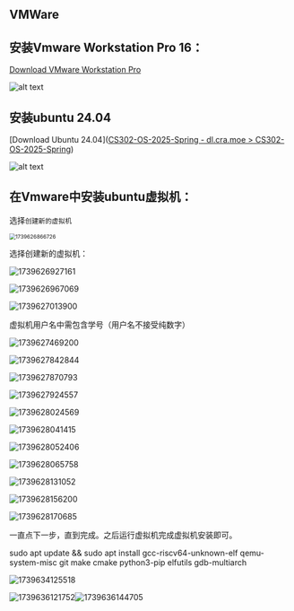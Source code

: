 ## VMWare

## 安装Vmware Workstation Pro 16：

[Download VMware Workstation Pro](https://dl.cra.moe/CS302-OS-2025-Spring/)

![alt text](../assets/env/1739626473455.png)

## 安装ubuntu 24.04

[Download Ubuntu 24.04]([CS302-OS-2025-Spring - dl.cra.moe > CS302-OS-2025-Spring](https://dl.cra.moe/CS302-OS-2025-Spring/))

![alt text](../assets/env/1739626789598.png)

## 在Vmware中安装ubuntu虚拟机：

选择`创建新的虚拟机`

<img src="C:\Users\sy\AppData\Roaming\Typora\typora-user-images\1739626866726.png" alt="1739626866726" style="zoom:67%;" />

选择创建新的虚拟机：

![1739626927161](C:\Users\sy\AppData\Roaming\Typora\typora-user-images\1739626927161.png)

![1739626967069](C:\Users\sy\AppData\Roaming\Typora\typora-user-images\1739626967069.png)

![1739627013900](C:\Users\sy\AppData\Roaming\Typora\typora-user-images\1739627013900.png)

虚拟机用户名中需包含学号（用户名不接受纯数字）

![1739627469200](C:\Users\sy\AppData\Roaming\Typora\typora-user-images\1739627469200.png)

![1739627842844](C:\Users\sy\AppData\Roaming\Typora\typora-user-images\1739627842844.png)

![1739627870793](C:\Users\sy\AppData\Roaming\Typora\typora-user-images\1739627870793.png)

![1739627924557](C:\Users\sy\AppData\Roaming\Typora\typora-user-images\1739627924557.png)

![1739628024569](C:\Users\sy\AppData\Roaming\Typora\typora-user-images\1739628024569.png)

![1739628041415](C:\Users\sy\AppData\Roaming\Typora\typora-user-images\1739628041415.png)

![1739628052406](C:\Users\sy\AppData\Roaming\Typora\typora-user-images\1739628052406.png)

![1739628065758](C:\Users\sy\AppData\Roaming\Typora\typora-user-images\1739628065758.png)

![1739628131052](C:\Users\sy\AppData\Roaming\Typora\typora-user-images\1739628131052.png)

![1739628156200](C:\Users\sy\AppData\Roaming\Typora\typora-user-images\1739628156200.png)

![1739628170685](C:\Users\sy\AppData\Roaming\Typora\typora-user-images\1739628170685.png)

一直点下一步，直到完成。之后运行虚拟机完成虚拟机安装即可。

sudo apt update && sudo apt install gcc-riscv64-unknown-elf qemu-system-misc git make cmake python3-pip elfutils gdb-multiarch

![1739634125518](C:\Users\sy\AppData\Roaming\Typora\typora-user-images\1739634125518.png)



![1739636121752](C:\Users\sy\AppData\Roaming\Typora\typora-user-images\1739636121752.png)![1739636144705](C:\Users\sy\AppData\Roaming\Typora\typora-user-images\1739636144705.png)
